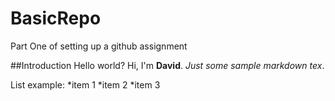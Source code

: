 # BasicRepo
Part One of setting up a github assignment

##Introduction
Hello world? Hi, I'm **David**. 
_Just some sample markdown tex_.

List example:
*item 1
*item 2
*item 3
